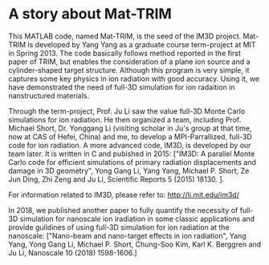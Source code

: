 # A story about Mat-TRIM
This MATLAB code, named Mat-TRIM, is the seed of the IM3D project. Mat-TRIM is developed by Yang Yang as a graduate course term-project at MIT in Spring 2013. The code basically follows method reported in the first paper of TRIM, but enables the consideration of a plane ion source and a cylinder-shaped target structure. Although this program is very simple, it captures some key physics in ion radiation with good accuracy. Using it, we have demonstrated the need of full-3D simulation for ion radaition in nanstructured materials.

Through the term-project, Prof. Ju Li saw the value full-3D Monte Carlo simulations for ion radiation. He then organized a team, including Prof. Michael Short, Dr. Yonggang Li (visiting scholar in Ju's group at that time, now at CAS of Hefei, China) and me, to develop a MPI-Parrallized, full-3D code for ion radiation. A more advanced code, IM3D, is developed by our team later. It is written in C and pubished in 2015: ["IM3D: A parallel Monte Carlo code for efficient simulations of primary radiation displacements and damage in 3D geometry", Yong Gang Li, Yang Yang, Michael P. Short, Ze Jun Ding, Zhi Zeng and Ju Li, Scientific Reports 5 (2015) 18130. ]. 

For information related to IM3D, please refer to: http://li.mit.edu/im3d/

In 2018, we published another paper to fully quantify the necessity of full-3D simulation for nanoscale ion iradiation in some classic applications and provide guildines of using full-3D simulation for ion radiation at the nanoscale: ["Nano-beam and nano-target effects in ion radiation", Yang Yang, Yong Gang Li, Michael P. Short, Chung-Soo Kim, Karl K. Berggren and Ju Li, Nanoscale 10 (2018) 1598-1606.]
